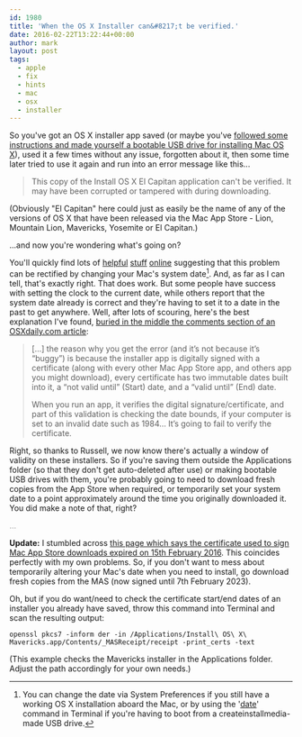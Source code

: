 ```yaml
---
id: 1980
title: 'When the OS X Installer can&#8217;t be verified.'
date: 2016-02-22T13:22:44+00:00
author: mark
layout: post
tags:
  - apple
  - fix
  - hints
  - mac
  - osx
  - installer
---
```

So you've got an OS X installer app saved (or maybe you've [followed some instructions and made yourself a bootable USB drive for installing Mac OS X](http://www.sallonoroff.co.uk/blog/2015/11/make-a-bootable-usb-drive-with-createinstallmedia/)), used it a few times without any issue, forgotten about it, then some time later tried to use it again and run into an error message like this...

> This copy of the Install OS X El Capitan application can't be verified. It may have been corrupted or tampered with during downloading.

(Obviously "El Capitan" here could just as easily be the name of any of the versions of OS X that have been released via the Mac App Store - Lion, Mountain Lion, Mavericks, Yosemite or El Capitan.)

...and now you're wondering what's going on?

You'll quickly find lots of [helpful](http://blog.mconserv.net/2013/10/install-os-x-mavericks-application-cant.html) [stuff](https://thefastforwarding.wordpress.com/2015/10/09/how-to-fix-this-copy-of-the-install-os-x-el-capitan-application-cant-be-verified/) [online](http://www.needhelp4mac.com/2014/10/this-copy-of-the-install-os-x-yosemite-application-cant-be-verified-it-may-have-been-corrupted-or-tampered-with-during-downloading/) suggesting that this problem can be rectified by changing your Mac's system date[^fn-1date]. And, as far as I can tell, that's exactly right. That does work. But some people have success with setting the clock to the current date, while others report that the system date already is correct and they're having to set it to a date in the past to get anywhere. Well, after lots of scouring, here's the best explanation I've found, [buried in the middle the comments section of an OSXdaily.com article](http://osxdaily.com/2015/01/19/fix-os-x-install-errors-cant-be-verified-error-occurred-preparing-mac/#comment-1615940):

> [...] the reason why you get the error (and it’s not because it’s “buggy”) is because the installer app is digitally signed with a certificate (along with every other Mac App Store app, and others app you might download), every certificate has two immutable dates built into it, a “not valid until” (Start) date, and a “valid until” (End) date.
> 
> When you run an app, it verifies the digital signature/certificate, and part of this validation is checking the date bounds, if your computer is set to an invalid date such as 1984… It’s going to fail to verify the certificate.

Right, so thanks to Russell, we now know there's actually a window of validity on these installers. So if you're saving them outside the Applications folder (so that they don't get auto-deleted after use) or making bootable USB drives with them, you're probably going to need to download fresh copies from the App Store when required, or temporarily set your system date to a point approximately around the time you originally downloaded it. You did make a note of that, right?

<span style="color: #999999;">...</span>

**Update:** I stumbled across [this page which says the certificate used to sign Mac App Store downloads expired on 15th February 2016](https://derflounder.wordpress.com/2016/02/15/certificate-expiration-and-downloaded-mac-app-store-installers/). This coincides perfectly with my own problems. So, if you don't want to mess about temporarily altering your Mac's date when you need to install, go download fresh copies from the MAS (now signed until 7th February 2023).

Oh, but if you do want/need to check the certificate start/end dates of an installer you already have saved, throw this command into Terminal and scan the resulting output:

`openssl pkcs7 -inform der -in /Applications/Install\ OS\ X\ Mavericks.app/Contents/_MASReceipt/receipt -print_certs -text`

(This example checks the Mavericks installer in the Applications folder. Adjust the path accordingly for your own needs.)

[^fn-1date]: You can change the date via System Preferences if you still have a working OS X installation aboard the Mac, or by using the '[date](https://developer.apple.com/library/mac/documentation/Darwin/Reference/ManPages/man1/date.1.html)' command in Terminal if you're having to boot from a createinstallmedia-made USB drive.

